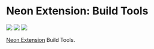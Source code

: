 # Neon Extension: Build Tools

[![](https://img.shields.io/travis/NeApp/neon-extension-build/master.svg)](https://travis-ci.org/NeApp/neon-extension-build) [![](https://img.shields.io/coveralls/github/NeApp/neon-extension-build/master.svg)](https://coveralls.io/github/NeApp/neon-extension-build) ![](https://img.shields.io/github/license/NeApp/neon-extension-build.svg)

[Neon Extension](https://github.com/NeApp/neon-extension) Build Tools.
